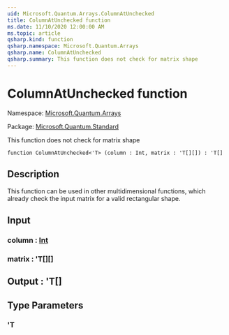 ```yaml
---
uid: Microsoft.Quantum.Arrays.ColumnAtUnchecked
title: ColumnAtUnchecked function
ms.date: 11/10/2020 12:00:00 AM
ms.topic: article
qsharp.kind: function
qsharp.namespace: Microsoft.Quantum.Arrays
qsharp.name: ColumnAtUnchecked
qsharp.summary: This function does not check for matrix shape
---
```


# ColumnAtUnchecked function

Namespace: [Microsoft.Quantum.Arrays](xref:Microsoft.Quantum.Arrays)

Package: [Microsoft.Quantum.Standard](https://nuget.org/packages/Microsoft.Quantum.Standard)


This function does not check for matrix shape

```qsharp
function ColumnAtUnchecked<'T> (column : Int, matrix : 'T[][]) : 'T[]
```


## Description

This function can be used in other multidimensional functions,which already check the input matrix for a valid rectangular shape.

## Input

### column : [Int](xref:microsoft.quantum.lang-ref.int)




### matrix : 'T[][]





## Output : 'T[]



## Type Parameters

### 'T

